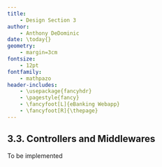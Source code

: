 ```yaml
---
title: 
	- Design Section 3
author:
	- Anthony DeDominic
date: \today{}
geometry: 
	- margin=3cm
fontsize: 
	- 12pt
fontfamily: 
	- mathpazo
header-includes:
	- \usepackage{fancyhdr}
	- \pagestyle{fancy}
	- \fancyfoot[L]{eBanking Webapp}
	- \fancyfoot[R]{\thepage}
---
```


3.3. Controllers and Middlewares
--------------------------------

To be implemented

